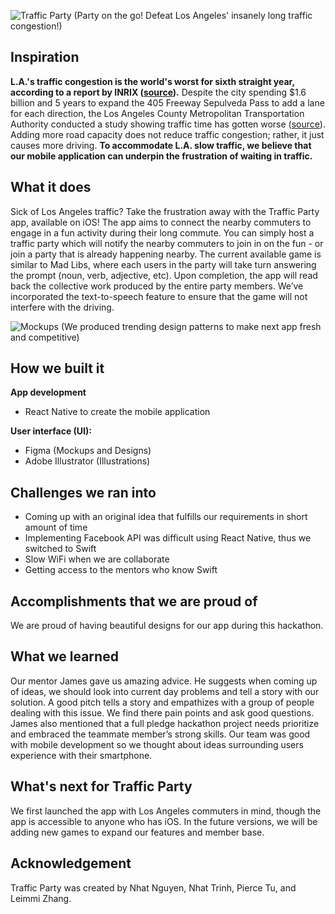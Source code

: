 ![Traffic Party](https://i.imgur.com/e6KbLoH.gif)
(Party on the go! Defeat Los Angeles' insanely long traffic congestion!)

## Inspiration
**L.A.'s traffic congestion is the world's worst for sixth straight year, according to a report by INRIX ([source](https://www.latimes.com/local/lanow/la-me-la-worst-traffic-20180206-story.html)).** Despite the city spending $1.6 billion and 5 years to expand the 405 Freeway Sepulveda Pass to add a lane for each direction, the Los Angeles County Metropolitan Transportation Authority conducted a study showing traffic time has gotten worse ([source](https://www.scpr.org/blogs/economy/2014/10/10/17413/405-traffic-a-little-slower-after-1-billion-upgrad)). Adding more road capacity does not reduce traffic congestion; rather, it just causes more driving. **To accommodate L.A. slow traffic, we believe that our mobile application can underpin the frustration of waiting in traffic.**

## What it does
Sick of Los Angeles traffic? Take the frustration away with the Traffic Party app, available on iOS! 
The app aims to connect the nearby commuters to engage in a fun activity during their long commute.  You can simply host a traffic party which will notify the nearby commuters to join in on the fun - or join a party that is already happening nearby. The current available game is similar to Mad Libs, where each users in the party will take turn answering the prompt (noun, verb, adjective, etc). Upon completion, the app will read back the collective work produced by the entire party members. We’ve incorporated the text-to-speech feature to ensure that the game will not interfere with the driving.

![Mockups](https://i.imgur.com/SxK8TdT.png)
(We produced trending design patterns to make next app fresh and competitive)

## How we built it
**App development**
- React Native to create the mobile application

**User interface (UI):**
- Figma (Mockups and Designs)
- Adobe Illustrator (Illustrations)

## Challenges we ran into
- Coming up with an original idea that fulfills our requirements in short amount of time
- Implementing Facebook API was difficult using React Native, thus we switched to Swift  
- Slow WiFi when we are collaborate
- Getting access to the mentors who know Swift

## Accomplishments that we are proud of
We are proud of having beautiful designs for our app during this hackathon. 

## What we learned
Our mentor James gave us amazing advice. He suggests when coming up of ideas, we should look into current day problems and tell a story with our solution. A good pitch tells a story and empathizes with a group of people dealing with this issue. We find there pain points and ask good questions. James also mentioned that a full pledge hackathon project needs prioritize and embraced the teammate member’s strong skills. Our team was good with mobile development so we thought about ideas surrounding users experience with their smartphone.

## What's next for Traffic Party
We first launched the app with Los Angeles commuters in mind, though the app is accessible to anyone who has iOS. In the future versions, we will be adding new games to expand our features and member base.

## Acknowledgement
Traffic Party was created by Nhat Nguyen, Nhat Trinh, Pierce Tu, and Leimmi Zhang.
